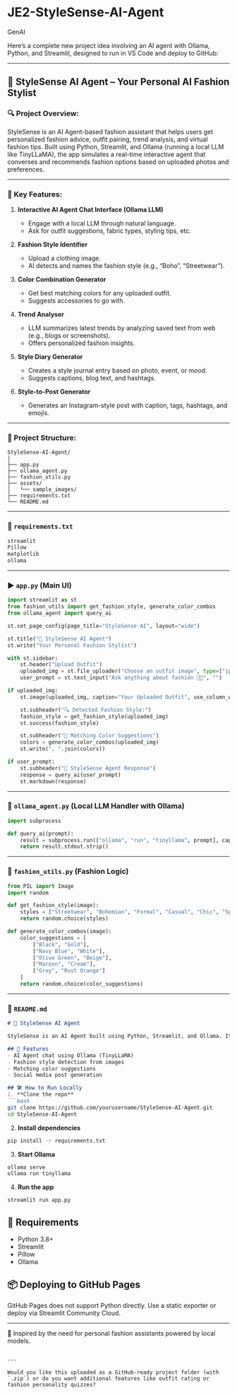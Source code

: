 # JE2-StyleSense-AI-Agent
GenAI

Here’s a complete new project idea involving an AI agent with Ollama, Python, and Streamlit, designed to run in VS Code and deploy to GitHub:

---

## 🧠 **StyleSense AI Agent – Your Personal AI Fashion Stylist**

### 🔍 Project Overview:

StyleSense is an AI Agent-based fashion assistant that helps users get personalized fashion advice, outfit pairing, trend analysis, and virtual fashion tips. Built using Python, Streamlit, and Ollama (running a local LLM like TinyLLaMA), the app simulates a real-time interactive agent that converses and recommends fashion options based on uploaded photos and preferences.

---

### 🌟 Key Features:

1. **Interactive AI Agent Chat Interface (Ollama LLM)**

   * Engage with a local LLM through natural language.
   * Ask for outfit suggestions, fabric types, styling tips, etc.

2. **Fashion Style Identifier**

   * Upload a clothing image.
   * AI detects and names the fashion style (e.g., “Boho”, “Streetwear”).

3. **Color Combination Generator**

   * Get best matching colors for any uploaded outfit.
   * Suggests accessories to go with.

4. **Trend Analyser**

   * LLM summarizes latest trends by analyzing saved text from web (e.g., blogs or screenshots).
   * Offers personalized fashion insights.

5. **Style Diary Generator**

   * Creates a style journal entry based on photo, event, or mood.
   * Suggests captions, blog text, and hashtags.

6. **Style-to-Post Generator**

   * Generates an Instagram-style post with caption, tags, hashtags, and emojis.

---

### 📁 Project Structure:

```
StyleSense-AI-Agent/
│
├── app.py
├── ollama_agent.py
├── fashion_utils.py
├── assets/
│   └── sample_images/
├── requirements.txt
└── README.md
```

---

### 🔧 `requirements.txt`

```txt
streamlit
Pillow
matplotlib
ollama
```

---

### ▶️ `app.py` (Main UI)

```python
import streamlit as st
from fashion_utils import get_fashion_style, generate_color_combos
from ollama_agent import query_ai

st.set_page_config(page_title="StyleSense AI", layout="wide")

st.title("👗 StyleSense AI Agent")
st.write("Your Personal Fashion Stylist")

with st.sidebar:
    st.header("Upload Outfit")
    uploaded_img = st.file_uploader("Choose an outfit image", type=["jpg", "png", "jpeg"])
    user_prompt = st.text_input("Ask anything about fashion 👠🧠", "")

if uploaded_img:
    st.image(uploaded_img, caption="Your Uploaded Outfit", use_column_width=True)

    st.subheader("🔍 Detected Fashion Style:")
    fashion_style = get_fashion_style(uploaded_img)
    st.success(fashion_style)

    st.subheader("🎨 Matching Color Suggestions")
    colors = generate_color_combos(uploaded_img)
    st.write(", ".join(colors))

if user_prompt:
    st.subheader("🤖 StyleSense Agent Response")
    response = query_ai(user_prompt)
    st.markdown(response)
```

---

### 💬 `ollama_agent.py` (Local LLM Handler with Ollama)

```python
import subprocess

def query_ai(prompt):
    result = subprocess.run(["ollama", "run", "tinyllama", prompt], capture_output=True, text=True)
    return result.stdout.strip()
```

---

### 👗 `fashion_utils.py` (Fashion Logic)

```python
from PIL import Image
import random

def get_fashion_style(image):
    styles = ["Streetwear", "Bohemian", "Formal", "Casual", "Chic", "Sporty"]
    return random.choice(styles)

def generate_color_combos(image):
    color_suggestions = [
        ["Black", "Gold"],
        ["Navy Blue", "White"],
        ["Olive Green", "Beige"],
        ["Maroon", "Cream"],
        ["Grey", "Rust Orange"]
    ]
    return random.choice(color_suggestions)
```

---

### 📄 `README.md`

````markdown
# 👗 StyleSense AI Agent

StyleSense is an AI Agent built using Python, Streamlit, and Ollama. It helps users get fashion suggestions, detect clothing styles, and generate social content.

## 🚀 Features
- AI Agent chat using Ollama (TinyLLaMA)
- Fashion style detection from images
- Matching color suggestions
- Social media post generation

## 🛠️ How to Run Locally
1. **Clone the repo**
```bash
git clone https://github.com/yourusername/StyleSense-AI-Agent.git
cd StyleSense-AI-Agent
````

2. **Install dependencies**

```bash
pip install -r requirements.txt
```

3. **Start Ollama**

```bash
ollama serve
ollama run tinyllama
```

4. **Run the app**

```bash
streamlit run app.py
```

## 🧠 Requirements

* Python 3.8+
* Streamlit
* Pillow
* Ollama

## 📦 Deploying to GitHub Pages

GitHub Pages does not support Python directly. Use a static exporter or deploy via Streamlit Community Cloud.

---

📌 Inspired by the need for personal fashion assistants powered by local models.

```

---

Would you like this uploaded as a GitHub-ready project folder (with `.zip`) or do you want additional features like outfit rating or fashion personality quizzes?
```
